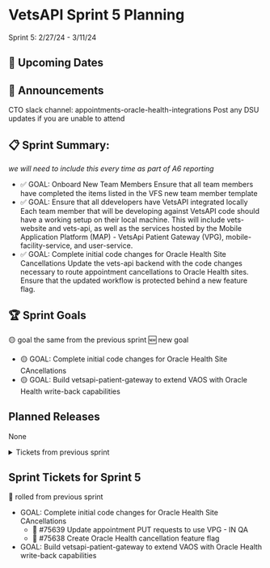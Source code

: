 # VetsAPI Sprint 5 Planning 
Sprint 5: 2/27/24 - 3/11/24

## 📅 Upcoming Dates 


## 📣 Announcements 
CTO slack channel: appointments-oracle-health-integrations 
	Post any DSU updates if you are unable to attend 

## 📋 Sprint Summary: 
_we will need to include this every time as part of A6 reporting_
* :white_check_mark: GOAL: Onboard New Team Members
Ensure that all team members have completed the items listed in the VFS new team member template
* :white_check_mark: GOAL: Ensure that all ddevelopers have VetsAPI integrated locally
Each team member that will be developing against VetsAPI code should have a working setup on their local machine.  This will include vets-website and vets-api, as well as the services hosted by the Mobile Application Platform (MAP) - VetsApi Patient Gateway (VPG), mobile-facility-service, and user-service. 
* :white_check_mark: GOAL: Complete initial code changes for Oracle Health Site Cancellations
Update the vets-api backend with the code changes necessary to route appointment cancellations to Oracle Health sites.  Ensure that the updated workflow is protected behind a new feature flag.
## 🏆 Sprint Goals
🟡 goal the same from the previous sprint 🆕 new goal
* 🟡 GOAL: Complete initial code changes for Oracle Health Site CAncellations
* 🟡 GOAL: Build vetsapi-patient-gateway to extend VAOS with Oracle Health write-back capabilities


## Planned Releases
None

<details>
<summary>Tickets from previous sprint</summary>
	
## Sprint Tickets from previous sprint
|Ticket | Status | Notes |
|-----:|-----------:| -----:|
|     New VFS Team Member Template Brittany Fowler #73592| Closed|  rolled to sprint 4 |
|    SOCKS access for Brad Crosby #75371|Closed  |  Closed |
|     VetsAPI: Determine routing strategy for Oracle Health appointment requests #75505| Closed      | rolled to sprint 4  |
|     VetsAPI: Analyze VPG contract and determine appointment cancellation workflow and requirements #75506| Closed       | rolled to sprint4  |
|     VetsAPI: Research and document required tasks for connecting VetsAPI VAOS module to VPG #75507| Closed    |  rolled to sprint 4 |
|     New VFS Team Member Jenna Gaze #75523| In progress      |rolled to sprint 4   |
|     New VFS Team Member Clayton Hickock #75644| Closed  |  rolled to sprint 4 |
|     Complete integrated local setup - Devin #75636 |Closed    | Closed   |
|     Complete integrated local setup - Drew #75635| Closed       | Closed   |
|     Create Oracle Health cancellation feature flag #75638 | In QA      |  added to sprint 4  |
|     Update appointment PUT requests to use VPG #75639| In QA      |  added to sprint 4  |
</details>

## Sprint Tickets for Sprint 5
🚧 rolled from previous sprint
* GOAL: Complete initial code changes for Oracle Health Site CAncellations
  * 🚧 #75639 Update appointment PUT requests to use VPG - IN QA
  * 🚧 #75638 Create Oracle Health cancellation feature flag 
* GOAL: Build vetsapi-patient-gateway to extend VAOS with Oracle Health write-back capabilities
